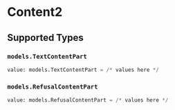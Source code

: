 # Content2


## Supported Types

### `models.TextContentPart`

```python
value: models.TextContentPart = /* values here */
```

### `models.RefusalContentPart`

```python
value: models.RefusalContentPart = /* values here */
```

